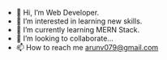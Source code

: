 - 👋 Hi, I’m Web Developer.
- 👀 I’m interested in learning new skills.
- 🌱 I’m currently learning MERN Stack.
- 💞️ I’m looking to collaborate...
- 📫 How to reach me arunv079@gmail.com

<!---
arunv0794/arunv0794 is a ✨ special ✨ repository because its `README.md` (this file) appears on your GitHub profile.
You can click the Preview link to take a look at your changes.
--->

